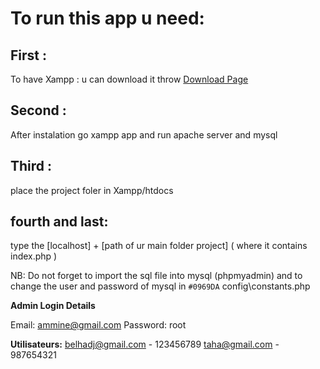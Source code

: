 #  To run this app u need:
  ## First :
To have Xampp : u can download it throw [Download Page](https://www.apachefriends.org/download.html)
  ## Second :
After instalation go xampp app and run apache server and mysql
  ## Third :
place the project foler in Xampp/htdocs
  ## fourth and last:
type the  [localhost] + [path of ur main folder project] ( where it contains index.php )

NB: Do not forget to import the sql file into mysql (phpmyadmin) and to change the user and password of mysql in `#0969DA` config\constants.php 


**Admin Login Details**

Email:     ammine@gmail.com 
Password:  root              

**Utilisateurs:**
belhadj@gmail.com  -  123456789
taha@gmail.com  -  987654321


